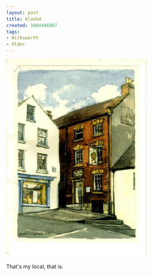 ```yaml
---
layout: post
title: blaxhd
created: 1084406807
tags:
- Wirksworth
- Older
---
```


<img src="/image/images/blaxhd-652.jpg"/>

That's my local, that is.
